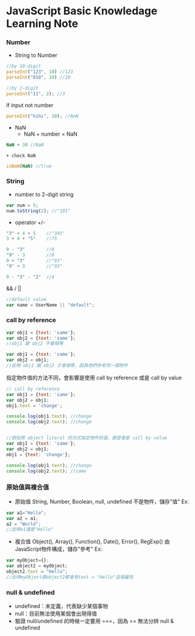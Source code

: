 # JavaScript Basic Knowledage Learning Note

### Number
* String to Number
```js
//by 10-digit
parseInt("123", 10) //123
parseInt("010", 10) //10

//by 2-digit
parseInt("11", 2); //3
```
If input not number
```js
parseInt("hihi", 10); //NaN
```

* NaN
    +  NaN + number = NaN
```js
NaN + 30 //NaN
```

    + check NaN
```js
isNaN(NaN) //true
```

### String
* number to 2-digit string
```js
var num = 5;
num.toString(2); //"101"
```

* operator 
+/-
```js
"3" + 4 + 5    //"345"
3 + 4 + "5"    //75

9 - "3"        //6
"9" - 3        //6
9 + "3"        //"93"
"9" + 3        //"93"

9 - "3" - "2"  //4
```

&& / ||
```js
//default value
var name = UserName || "default";
```


### call by reference

```js
var obj1 = {text: 'same'};
var obj2 = {text: 'same'};
//obj1 跟 obj2 不會相等

var obj1 = {text: 'same'};
var obj2 = obj1;
//此時 obj1 跟 obj2 才會相等，因為他們參考同一個物件
```

指定物件值的方法不同，會影響是使用 call by reference 或是 call by value
```js
// call by reference
var obj1 = {text: 'same'};
var obj2 = obj1;
obj1.text = 'change';

console.log(obj1.text); //change
console.log(obj2.text); //change


//假如用 object literal 的方式指定物件的值，那麼會是 call by value
var obj1 = {text: 'same'};
var obj2 = obj1;
obj1 = {text: 'change'};

console.log(obj1.text); //change
console.log(obj2.text); //same
```


### 原始值與複合值
* 原始值
String, Number, Boolean, null, undefined
不是物件，儲存"值"
Ex: 
```js
var a1="Hello";
var a2 = a1;
a2 = "World";
//此時a1還是"Hello"
```

* 複合值
Object(), Array(), Function(), Date(), Error(), RegExp()
由JavaScript物件構成，儲存"參考"
Ex:
```js
var myObject={};
var object2 = myObject;
object2.text = "Hello";
//此時myObject跟object2都會有text = "Hello"這個屬性
```

### null & undefined
* undefined：未定義，代表缺少某個事物
* null：目前無法使用某個會出現得值
* 驗證 
null/undefined 的時候一定要用 ===，因為 == 無法分辨 null & undefined
